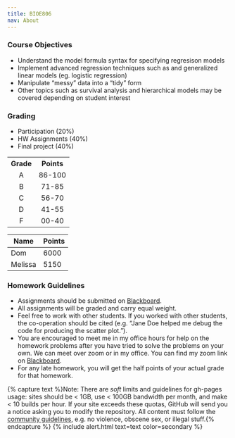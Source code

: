```yaml
---
title: BIOE806
nav: About
---
```


### Course Objectives

 - Understand the model formula syntax for specifying regresison models
 - Implement advanced regression techniques such as and generalized linear models (eg. logistic regression)
 - Manipulate “messy” data into a “tidy” form
 - Other topics such as survival analysis and hierarchical models may be covered depending on student interest

### Grading
 - Participation (20%)
 - HW Assignments (40%)
 - Final project (40%)
<table style="width:50%">
  <tr>
    <th>Grade</th>
    <th>Points</th>
  </tr>
  <tr>
    <td style="text-align:center">A</td>
    <td style="text-align:center">86-100</td>
  </tr>
  <tr>
    <td style="text-align:center">B</td>
    <td style="text-align:center">71-85</td>
  </tr>
    <tr>
    <td style="text-align:center">C</td>
    <td style="text-align:center">56-70</td>
  </tr>
    <tr>
    <td style="text-align:center">D</td>
    <td style="text-align:center">41-55</td>
  </tr>
    <tr>
    <td style="text-align:center">F</td>
    <td style="text-align:center">00-40</td>
  </tr>
</table>

<table class="styled-table">
    <thead>
        <tr>
            <th>Name</th>
            <th>Points</th>
        </tr>
    </thead>
    <tbody>
        <tr>
            <td>Dom</td>
            <td>6000</td>
        </tr>
        <tr class="active-row">
            <td>Melissa</td>
            <td>5150</td>
        </tr>
        <!-- and so on... -->
    </tbody>
</table>

### Homework Guidelines
 - Assignments should be submitted on [Blackboard](https://blackboard.uthsc.edu/ultra/institution-page).
 - All assignments will be graded and carry equal weight.
 - Feel free to work with other students. If you worked with other students, the co-operation should be cited (e.g. “Jane Doe helped me debug the code for producing the scatter plot.”).
 - You are encouraged to meet me in my office hours for help on the homework problems after you have tried to solve the problems on your own. We can meet over zoom or in my office. You can find my zoom link on [Blackboard](https://blackboard.uthsc.edu/ultra/institution-page).
 - For any late homework, you will get the half points of your actual grade for that homework.


{% capture text %}Note:
There are *soft* limits and guidelines for gh-pages usage: sites should be < 1GB, use < 100GB bandwidth per month, and make < 10 builds per hour.
If your site exceeds these quotas, GitHub will send you a notice asking you to modify the repository.
All content must follow the [community guidelines](https://help.github.com/articles/github-community-guidelines/), e.g. no violence, obscene sex, or illegal stuff.{% endcapture %}
{% include alert.html text=text color=secondary %}
